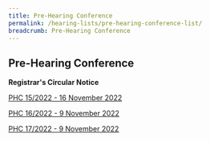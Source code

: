 ```yaml
---
title: Pre-Hearing Conference
permalink: /hearing-lists/pre-hearing-conference-list/
breadcrumb: Pre-Hearing Conference
---
```

Pre-Hearing Conference
---

**Registrar's Circular Notice**

[PHC 15/2022 - 16 November 2022](/files/Phc152022-16Nov2022.pdf)

[PHC 16/2022 - 9 November 2022](/files/Phc162022-09Nov2022.pdf)

[PHC 17/2022 - 9 November 2022](/files/Phc172022-09Nov2022.pdf)